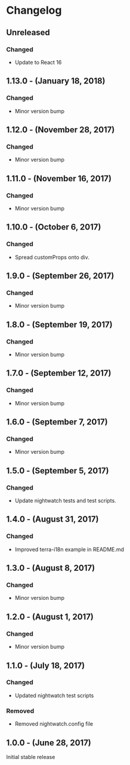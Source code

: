 Changelog
=========

Unreleased
----------
### Changed
* Update to React 16

1.13.0 - (January 18, 2018)
------------------
### Changed
* Minor version bump

1.12.0 - (November 28, 2017)
------------------
### Changed
* Minor version bump

1.11.0 - (November 16, 2017)
------------------
### Changed
* Minor version bump

1.10.0 - (October 6, 2017)
------------------
### Changed
* Spread customProps onto div.

1.9.0 - (September 26, 2017)
------------------
### Changed
* Minor version bump

1.8.0 - (September 19, 2017)
------------------
### Changed
* Minor version bump

1.7.0 - (September 12, 2017)
------------------
### Changed
* Minor version bump

1.6.0 - (September 7, 2017)
------------------
### Changed
* Minor version bump

1.5.0 - (September 5, 2017)
------------------
### Changed
* Update nightwatch tests and test scripts.

1.4.0 - (August 31, 2017)
------------------
### Changed
* Improved terra-i18n example in README.md

1.3.0 - (August 8, 2017)
------------------
### Changed
* Minor version bump

1.2.0 - (August 1, 2017)
------------------
### Changed
* Minor version bump

1.1.0 - (July 18, 2017)
------------------
### Changed
* Updated nightwatch test scripts

### Removed
* Removed nightwatch.config file

1.0.0 - (June 28, 2017)
------------------
Initial stable release
